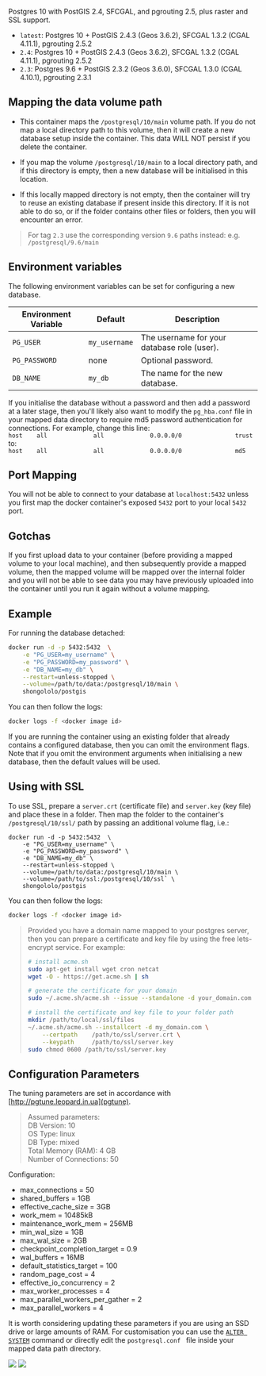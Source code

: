 Postgres 10 with PostGIS 2.4, SFCGAL, and pgrouting 2.5, plus raster and SSL support.

- `latest`: Postgres 10 + PostGIS 2.4.3 (Geos 3.6.2), SFCGAL 1.3.2 (CGAL 4.11.1), pgrouting 2.5.2
- `2.4`: Postgres 10 + PostGIS 2.4.3 (Geos 3.6.2), SFCGAL 1.3.2 (CGAL 4.11.1), pgrouting 2.5.2
- `2.3`: Postgres 9.6 + PostGIS 2.3.2 (Geos 3.6.0), SFCGAL 1.3.0 (CGAL 4.10.1), pgrouting 2.3.1

Mapping the data volume path
----------------------------
- This container maps the `/postgresql/10/main` volume path. If you do not map a local directory path to this volume, then it will create a new database setup inside the container. This data WILL NOT persist if you delete the container.

- If you map the volume `/postgresql/10/main` to a local directory path, and if this directory is empty, then a new database will be initialised in this location.

- If this locally mapped directory is not empty, then the container will try to reuse an existing database if present inside this directory. If it is not able to do so, or if the folder contains other files or folders, then you will encounter an error.

> For tag `2.3` use the corresponding version `9.6` paths instead: e.g. `/postgresql/9.6/main`

Environment variables
---------------------
The following environment variables can be set for configuring a new database.

Environment Variable | Default | Description
------------------------|---------|--------------
`PG_USER` |  `my_username` | The username for your database role (user).
`PG_PASSWORD` | none | Optional password.
`DB_NAME` | `my_db` | The name for the new database.

If you initialise the database without a password and then add a password at a later stage, then you'll likely also want to modify the `pg_hba.conf` file in your mapped data directory to require md5 password authentication for connections. For example, change this line:  
`host    all             all             0.0.0.0/0               trust`  
to:  
`host    all             all             0.0.0.0/0               md5`  

Port Mapping
------------
You will not be able to connect to your database at `localhost:5432` unless you first map the docker container's exposed `5432` port to your local `5432` port.

Gotchas
-------
If you first upload data to your container (before providing a mapped volume to your local machine), and then subsequently provide a mapped volume, then the mapped volume will be mapped over the internal folder and you will not be able to see data you may have previously uploaded into the container until you run it again without a volume mapping.

Example
-------
For running the database detached:
```bash
docker run -d -p 5432:5432  \
    -e "PG_USER=my_username" \
    -e "PG_PASSWORD=my_password" \
    -e "DB_NAME=my_db" \
    --restart=unless-stopped \
    --volume=/path/to/data:/postgresql/10/main \
    shongololo/postgis
```
You can then follow the logs:
```bash
docker logs -f <docker image id>
```

If you are running the container using an existing folder that already contains a configured database, then you can omit the environment flags. Note that if you omit the environment arguments when initialising a new  database, then the default values will be used.

Using with SSL
--------------

To use SSL, prepare a `server.crt` (certificate file) and `server.key` (key file) and place these in a folder.
Then map the folder to the container's `/postgresql/10/ssl/` path by passing an additional volume flag, i.e.:

```
docker run -d -p 5432:5432  \
    -e "PG_USER=my_username" \
    -e "PG_PASSWORD=my_password" \
    -e "DB_NAME=my_db" \
    --restart=unless-stopped \
    --volume=/path/to/data:/postgresql/10/main \
    --volume=/path/to/ssl:/postgresql/10/ssl` \
    shongololo/postgis
```
You can then follow the logs:
```bash
docker logs -f <docker image id>
```

> Provided you have a domain name mapped to your postgres server, then you can prepare a certificate and key file by using the free lets-encrypt service.
> For example:
> ```bash
> # install acme.sh
> sudo apt-get install wget cron netcat
> wget -O - https://get.acme.sh | sh
>
> # generate the certificate for your domain
> sudo ~/.acme.sh/acme.sh --issue --standalone -d your_domain.com
>
> # install the certificate and key file to your folder path
> mkdir /path/to/local/ssl/files
> ~/.acme.sh/acme.sh --installcert -d my_domain.com \
>     --certpath    /path/to/ssl/server.crt \
>     --keypath     /path/to/ssl/server.key
> sudo chmod 0600 /path/to/ssl/server.key
> ```

Configuration Parameters
------------------------
The tuning parameters are set in accordance with [http://pgtune.leopard.in.ua](pgtune).

> Assumed parameters:  
  DB Version: 10  
  OS Type: linux  
  DB Type: mixed  
  Total Memory (RAM): 4 GB  
  Number of Connections: 50

Configuration:
- max_connections = 50
- shared_buffers = 1GB
- effective_cache_size = 3GB
- work_mem = 10485kB
- maintenance_work_mem = 256MB
- min_wal_size = 1GB
- max_wal_size = 2GB
- checkpoint_completion_target = 0.9
- wal_buffers = 16MB
- default_statistics_target = 100
- random_page_cost = 4
- effective_io_concurrency = 2
- max_worker_processes = 4
- max_parallel_workers_per_gather = 2
- max_parallel_workers = 4

It is worth considering updating these parameters if you are using an SSD drive or large amounts of RAM. For customisation you can use the [`ALTER SYSTEM`](https://www.postgresql.org/docs/10/static/sql-altersystem.html) command or directly edit the `postgresql.conf ` file inside your mapped data path directory.

[![](https://images.microbadger.com/badges/image/shongololo/postgis.svg)](https://microbadger.com/images/shongololo/postgis "Get your own image badge on microbadger.com")
[![](https://images.microbadger.com/badges/version/shongololo/postgis.svg)](https://microbadger.com/images/shongololo/postgis "Get your own version badge on microbadger.com")
